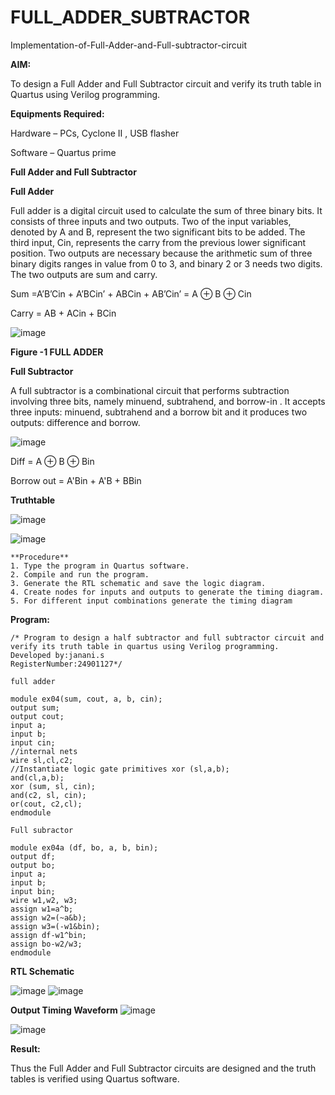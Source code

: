 # FULL_ADDER_SUBTRACTOR

Implementation-of-Full-Adder-and-Full-subtractor-circuit

**AIM:**

To design a Full Adder and Full Subtractor circuit and verify its truth table in Quartus using Verilog programming.

**Equipments Required:**

Hardware – PCs, Cyclone II , USB flasher

Software – Quartus prime

**Full Adder and Full Subtractor**

**Full Adder**

Full adder is a digital circuit used to calculate the sum of three binary bits. It consists of three inputs and two outputs. Two of the input variables, denoted by A and B, represent the two significant bits to be added. The third input, Cin, represents the carry from the previous lower significant position. Two outputs are necessary because the arithmetic sum of three binary digits ranges in value from 0 to 3, and binary 2 or 3 needs two digits. The two outputs are sum and carry.

Sum =A’B’Cin + A’BCin’ + ABCin + AB’Cin’ = A ⊕ B ⊕ Cin 

Carry = AB + ACin + BCin

![image](https://github.com/naavaneetha/FULL_ADDER_SUBTRACTOR/assets/154305477/0f30ba51-5ffb-4198-845f-18e054f675e7)

**Figure -1 FULL ADDER**

**Full Subtractor**

A full subtractor is a combinational circuit that performs subtraction involving three bits, namely minuend, subtrahend, and borrow-in . It accepts three inputs: minuend, subtrahend and a borrow bit and it produces two outputs: difference and borrow.

![image](https://github.com/naavaneetha/FULL_ADDER_SUBTRACTOR/assets/154305477/02b24f51-ab51-4304-9ad6-7b81ffc1ead5)

Diff = A ⊕ B ⊕ Bin 

Borrow out = A'Bin + A'B + BBin

**Truthtable**

![image](https://github.com/user-attachments/assets/b902d982-3c07-4844-aa38-40ed185c2c85)

![image](https://github.com/user-attachments/assets/1e358a1e-7b8d-4562-8840-c761b5086dcb)

```
**Procedure**
1. Type the program in Quartus software.
2. Compile and run the program.
3. Generate the RTL schematic and save the logic diagram.
4. Create nodes for inputs and outputs to generate the timing diagram.
5. For different input combinations generate the timing diagram
```
**Program:**
```
/* Program to design a half subtractor and full subtractor circuit and verify its truth table in quartus using Verilog programming. 
Developed by:janani.s 
RegisterNumber:24901127*/
```

```
full adder

module ex04(sum, cout, a, b, cin);
output sum;
output cout;
input a;
input b;
input cin;
//internal nets
wire sl,cl,c2;
//Instantiate logic gate primitives xor (sl,a,b);
and(cl,a,b);
xor (sum, sl, cin);
and(c2, sl, cin);
or(cout, c2,cl);
endmodule

Full subractor

module ex04a (df, bo, a, b, bin);
output df;
output bo;
input a;
input b;
input bin;
wire w1,w2, w3;
assign w1=a^b;
assign w2=(~a&b);
assign w3=(-w1&bin);
assign df-w1^bin;
assign bo-w2/w3;
endmodule
```
**RTL Schematic**

![image](https://github.com/user-attachments/assets/a34e7a9a-d915-42f2-82a3-de614ca51471)
![image](https://github.com/user-attachments/assets/6702c12b-0c42-4b35-abb2-b9b7c912f698)

**Output Timing Waveform**
![image](https://github.com/user-attachments/assets/2ec2bb33-83f8-47b1-af8e-192726748b2a)

![image](https://github.com/user-attachments/assets/db78c9af-0fd9-44b8-b982-90711d25576b)


**Result:**

Thus the Full Adder and Full Subtractor circuits are designed and the truth tables is verified using Quartus software.



